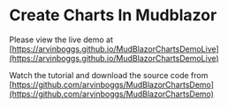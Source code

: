 # Create Charts In Mudblazor

Please view the live demo at [https://arvinboggs.github.io/MudBlazorChartsDemoLive](https://arvinboggs.github.io/MudBlazorChartsDemoLive)

Watch the tutorial and download the source code from [https://github.com/arvinboggs/MudBlazorChartsDemo](https://github.com/arvinboggs/MudBlazorChartsDemo)